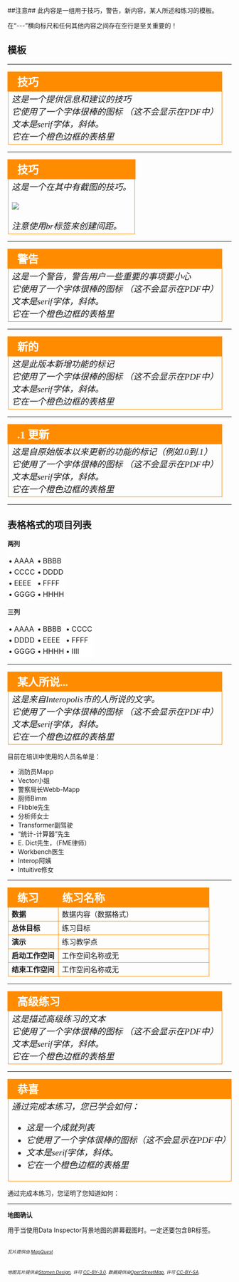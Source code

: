 ##注意##
此内容是一组用于技巧，警告，新内容，某人所述和练习的模板。

在“---”横向标尺和任何其他内容之间存在空行是至关重要的！



## 模板 ##

---

<!--Tip Section--> 

<table style="border-spacing: 0px">
<tr>
<td style="vertical-align:middle;background-color:darkorange;border: 2px solid darkorange">
<i class="fa fa-info-circle fa-lg fa-pull-left fa-fw" style="color:white;padding-right: 12px;vertical-align:text-top"></i>
<span style="color:white;font-size:x-large;font-weight: bold;font-family:serif">技巧</span>
</td>
</tr>

<tr>
<td style="border: 1px solid darkorange">
<span style="font-family:serif; font-style:italic; font-size:larger">
这是一个提供信息和建议的技巧
<br>它使用了一个字体很棒的图标 （这不会显示在PDF中）
<br>文本是serif字体，斜体。
<br>它在一个橙色边框的表格里
</span>
</td>
</tr>
</table>

---

<!--Tip Section--> 

<table style="border-spacing: 0px">
<tr>
<td style="vertical-align:middle;background-color:darkorange;border: 2px solid darkorange">
<i class="fa fa-info-circle fa-lg fa-pull-left fa-fw" style="color:white;padding-right: 12px;vertical-align:text-top"></i>
<span style="color:white;font-size:x-large;font-weight: bold;font-family:serif">技巧</span>
</td>
</tr>

<tr>
<td style="border: 1px solid darkorange">
<span style="font-family:serif; font-style:italic; font-size:larger">
这是一个在其中有截图的技巧。
<br><br><img src="./DesktopAdvanced0Introduction/Images/Img0.000.FMEAboutScreen.png">
<br><br>注意使用br标签来创建间距。
</span>
</td>
</tr>
</table>

---

<!--Warning Section--> 

<table style="border-spacing: 0px">
<tr>
<td style="vertical-align:middle;background-color:darkorange;border: 2px solid darkorange">
<i class="fa fa-exclamation-triangle fa-lg fa-pull-left fa-fw" style="color:white;padding-right: 12px;vertical-align:text-top"></i>
<span style="color:white;font-size:x-large;font-weight: bold;font-family:serif">警告</span>
</td>
</tr>

<tr>
<td style="border: 1px solid darkorange">
<span style="font-family:serif; font-style:italic; font-size:larger">
这是一个警告，警告用户一些重要的事项要小心
<br>它使用了一个字体很棒的图标 （这不会显示在PDF中）
<br>文本是serif字体，斜体。
<br>它在一个橙色边框的表格里
</span>
</td>
</tr>
</table>

---

<!--New Section--> 

<table style="border-spacing: 0px">
<tr>
<td style="vertical-align:middle;background-color:darkorange;border: 2px solid darkorange">
<i class="fa fa-bolt fa-lg fa-pull-left fa-fw" style="color:white;padding-right: 12px;vertical-align:text-top"></i>
<span style="color:white;font-size:x-large;font-weight: bold;font-family:serif">新的</span>
</td>
</tr>

<tr>
<td style="border: 1px solid darkorange">
<span style="font-family:serif; font-style:italic; font-size:larger">
这是此版本新增功能的标记
<br>它使用了一个字体很棒的图标 （这不会显示在PDF中）
<br>文本是serif字体，斜体。
<br>它在一个橙色边框的表格里
</span>
</td>
</tr>
</table>

---

<!--Updated Section--> 

<table style="border-spacing: 0px">
<tr>
<td style="vertical-align:middle;background-color:darkorange;border: 2px solid darkorange">
<i class="fa fa-bolt fa-lg fa-pull-left fa-fw" style="color:white;padding-right: 12px;vertical-align:text-top"></i>
<span style="color:white;font-size:x-large;font-weight: bold;font-family:serif">.1 更新</span>
</td>
</tr>

<tr>
<td style="border: 1px solid darkorange">
<span style="font-family:serif; font-style:italic; font-size:larger">
这是自原始版本以来更新的功能的标记（例如.0到.1）
<br>它使用了一个字体很棒的图标 （这不会显示在PDF中）
<br>文本是serif字体，斜体。
<br>它在一个橙色边框的表格里
</span>
</td>
</tr>
</table>

---

<!-- Table for creating multi-column lists for condensing white space-->
## 表格格式的项目列表 ##

**两列**

<table style="width: 100%;">
<tr>
    <td style="border: 1px solid white; background-color:white; padding:2"><strong>&bull;</strong> AAAA</td>
    <td style="border: 1px solid white; background-color:white; padding:2"><strong>&bull;</strong> BBBB</td>
</tr>
<tr>
    <td style="border: 1px solid white; background-color:white; padding:2"><strong>&bull;</strong> CCCC</td>
    <td style="border: 1px solid white; background-color:white; padding:2"><strong>&bull;</strong> DDDD</td>
</tr>
<tr>
    <td style="border: 1px solid white; background-color:white; padding:2"><strong>&bull;</strong> EEEE</td>
    <td style="border: 1px solid white; background-color:white; padding:2"><strong>&bull;</strong> FFFF</td>
</tr>
<tr>
    <td style="border: 1px solid white; background-color:white; padding:2"><strong>&bull;</strong> GGGG</td>
    <td style="border: 1px solid white; background-color:white; padding:2"><strong>&bull;</strong> HHHH</td>
</tr>
</table>

**三列**

<table style="width: 100%;">
<tr>
    <td style="border: 1px solid white; background-color:white; padding:2"><strong>&bull;</strong> AAAA</td>
    <td style="border: 1px solid white; background-color:white; padding:2"><strong>&bull;</strong> BBBB</td>
    <td style="border: 1px solid white; background-color:white; padding:2"><strong>&bull;</strong> CCCC</td>
</tr>
<tr>
    <td style="border: 1px solid white; background-color:white; padding:2"><strong>&bull;</strong> DDDD</td>
    <td style="border: 1px solid white; background-color:white; padding:2"><strong>&bull;</strong> EEEE</td>
    <td style="border: 1px solid white; background-color:white; padding:2"><strong>&bull;</strong> FFFF</td>
</tr>
<tr>
    <td style="border: 1px solid white; background-color:white; padding:2"><strong>&bull;</strong> GGGG</td>
    <td style="border: 1px solid white; background-color:white; padding:2"><strong>&bull;</strong> HHHH</td>
    <td style="border: 1px solid white; background-color:white; padding:2"><strong>&bull;</strong> IIII</td>
</tr>
</table>

---

<!--Person X Says Section-->

<table style="border-spacing: 0px">
<tr>
<td style="vertical-align:middle;background-color:darkorange;border: 2px solid darkorange">
<i class="fa fa-quote-left fa-lg fa-pull-left fa-fw" style="color:white;padding-right: 12px;vertical-align:text-top"></i>
<span style="color:white;font-size:x-large;font-weight: bold;font-family:serif">某人所说...</span>
</td>
</tr>

<tr>
<td style="border: 1px solid darkorange">
<span style="font-family:serif; font-style:italic; font-size:larger">
这是来自Interopolis市的人所说的文字。
<br>它使用了一个字体很棒的图标 （这不会显示在PDF中）
<br>文本是serif字体，斜体。
<br>它在一个橙色边框的表格里
</span>
</td>
</tr>
</table>

目前在培训中使用的人员名单是：

- 消防员Mapp
- Vector小姐
- 警察局长Webb-Mapp
- 厨师Bimm
- Flibble先生
- 分析师女士
- Transformer副驾驶
- “统计-计算器”先生
- E. Dict先生，（FME律师）
- Workbench医生
- Interop阿姨
- Intuitive修女

---

<!--Exercise Section-->

<table style="border-spacing: 0px;border-collapse: collapse;font-family:serif">
<tr>
<td width=25% style="vertical-align:middle;background-color:darkorange;border: 2px solid darkorange">
<i class="fa fa-cogs fa-lg fa-pull-left fa-fw" style="color:white;padding-right: 12px;vertical-align:text-top"></i>
<span style="color:white;font-size:x-large;font-weight: bold">练习</span>
</td>
<td style="border: 2px solid darkorange;background-color:darkorange;color:white">
<span style="color:white;font-size:x-large;font-weight: bold">练习名称</span>
</td>
</tr>

<tr>
<td style="border: 1px solid darkorange; font-weight: bold">数据</td>
<td style="border: 1px solid darkorange">数据内容（数据格式）</td>
</tr>

<tr>
<td style="border: 1px solid darkorange; font-weight: bold">总体目标</td>
<td style="border: 1px solid darkorange">练习目标</td>
</tr>

<tr>
<td style="border: 1px solid darkorange; font-weight: bold">演示</td>
<td style="border: 1px solid darkorange">练习教学点</td>
</tr>

<tr>
<td style="border: 1px solid darkorange; font-weight: bold">启动工作空间</td>
<td style="border: 1px solid darkorange">工作空间名称或无</td>
</tr>

<tr>
<td style="border: 1px solid darkorange; font-weight: bold">结束工作空间</td>
<td style="border: 1px solid darkorange">工作空间名称或无</td>
</tr>

</table>

---

<!--Advanced Exercise Section-->

<table style="border-spacing: 0px">
<tr>
<td style="vertical-align:middle;background-color:darkorange;border: 2px solid darkorange">
<i class="fa fa-cogs fa-lg fa-pull-left fa-fw" style="color:white;padding-right: 12px;vertical-align:text-top"></i>
<span style="color:white;font-size:x-large;font-weight: bold;font-family:serif">高级练习</span>
</td>
</tr>

<tr>
<td style="border: 1px solid darkorange">
<span style="font-family:serif; font-style:italic; font-size:larger">
这是描述高级练习的文本
<br>它使用了一个字体很棒的图标 （这不会显示在PDF中）
<br>文本是serif字体，斜体。
<br>它在一个橙色边框的表格里
</span>
</td>
</tr>
</table>

---

<!--Exercise Congratulations Section--> 

<table style="border-spacing: 0px">
<tr>
<td style="vertical-align:middle;background-color:darkorange;border: 2px solid darkorange">
<i class="fa fa-thumbs-o-up fa-lg fa-pull-left fa-fw" style="color:white;padding-right: 12px;vertical-align:text-top"></i>
<span style="color:white;font-size:x-large;font-weight: bold;font-family:serif">恭喜</span>
</td>
</tr>

<tr>
<td style="border: 1px solid darkorange">
<span style="font-family:serif; font-style:italic; font-size:larger">
通过完成本练习，您已学会如何：
<br>
<ul><li>这是一个成就列表</li>
<li>它使用了一个字体很棒的图标（这不会显示在PDF中）</li>
<li>文本是serif字体，斜体。</li>
<li>它在一个橙色边框的表格里</li></ul>
</span>
</td>
</tr>
</table>


<!--Alternative message for end-of-chapter exercise:-->

通过完成本练习，您证明了您知道如何：


---

<!--Map Acknowledgement Section--> 

**地图确认**

用于当使用Data Inspector背景地图的屏幕截图时。一定还要包含BR标签。

<br><span style="font-style:italic;font-size:x-small">瓦片提供由 <a href="http://www.mapquest.com/">MapQuest</a></span> 

<br><span style="font-style:italic;font-size:x-small">地图瓦片提供由<a href="http://stamen.com">Stamen Design</a>, 许可 <a href="http://creativecommons.org/licenses/by/3.0">CC-BY-3.0</a>. 数据提供由<a href="http://openstreetmap.org">OpenStreetMap</a>, 许可 <a href="http://creativecommons.org/licenses/by-sa/3.0">CC-BY-SA</a>.


